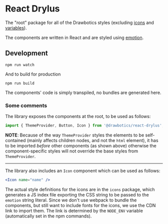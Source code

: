 # React Drylus

The "root" package for all of the Drawbotics styles (excluding [icons]('../icons') and [variables]('../drylus-style-vars')).

The components are written in React and are styled using [emotion](https://github.com/emotion-js/emotion).


## Development
```
npm run watch
```
And to build for production
```
npm run build
```

The components' code is simply transpiled, no bundles are generated here.

### Some comments
The library exposes the components at the root, to be used as follows:
```jsx
import { ThemeProvider, Button, Icon } from '@drawbotics/react-drylus';
```

**NOTE**: Because of the way `ThemeProvider` styles the elements to be self-contained (mainly affects children nodes, and not the `html` element), it has to be imported _before_ other components (as shown above) otherwise the component-specific styles will not override the base styles from `ThemeProvider`.

---

The library also includes an `Icon` component which can be used as follows:
```jsx
<Icon name="name" />
```

The actual style definitions for the icons are in the `icons` package, which generates a JS index file exporting the CSS string to be passed to the `emotion` string literal. Since we don't use webpack to bundle the components, but still want to include fonts for the icons, we use the CDN link to import them. The link is determined by the `NODE_ENV` variable (automatically set in the npm commands).
